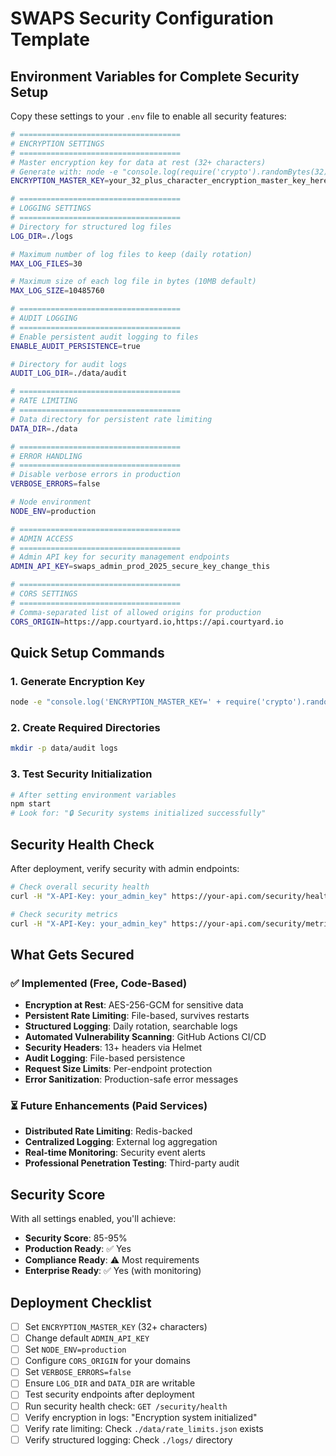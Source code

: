 # SWAPS Security Configuration Template

## Environment Variables for Complete Security Setup

Copy these settings to your `.env` file to enable all security features:

```bash
# ====================================
# ENCRYPTION SETTINGS
# ====================================
# Master encryption key for data at rest (32+ characters)
# Generate with: node -e "console.log(require('crypto').randomBytes(32).toString('hex'))"
ENCRYPTION_MASTER_KEY=your_32_plus_character_encryption_master_key_here

# ====================================
# LOGGING SETTINGS
# ====================================
# Directory for structured log files
LOG_DIR=./logs

# Maximum number of log files to keep (daily rotation)
MAX_LOG_FILES=30

# Maximum size of each log file in bytes (10MB default)
MAX_LOG_SIZE=10485760

# ====================================
# AUDIT LOGGING
# ====================================
# Enable persistent audit logging to files
ENABLE_AUDIT_PERSISTENCE=true

# Directory for audit logs
AUDIT_LOG_DIR=./data/audit

# ====================================
# RATE LIMITING
# ====================================
# Data directory for persistent rate limiting
DATA_DIR=./data

# ====================================
# ERROR HANDLING
# ====================================
# Disable verbose errors in production
VERBOSE_ERRORS=false

# Node environment
NODE_ENV=production

# ====================================
# ADMIN ACCESS
# ====================================
# Admin API key for security management endpoints
ADMIN_API_KEY=swaps_admin_prod_2025_secure_key_change_this

# ====================================
# CORS SETTINGS
# ====================================
# Comma-separated list of allowed origins for production
CORS_ORIGIN=https://app.courtyard.io,https://api.courtyard.io
```

## Quick Setup Commands

### 1. Generate Encryption Key
```bash
node -e "console.log('ENCRYPTION_MASTER_KEY=' + require('crypto').randomBytes(32).toString('hex'))"
```

### 2. Create Required Directories
```bash
mkdir -p data/audit logs
```

### 3. Test Security Initialization
```bash
# After setting environment variables
npm start
# Look for: "🔒 Security systems initialized successfully"
```

## Security Health Check

After deployment, verify security with admin endpoints:

```bash
# Check overall security health
curl -H "X-API-Key: your_admin_key" https://your-api.com/security/health

# Check security metrics
curl -H "X-API-Key: your_admin_key" https://your-api.com/security/metrics
```

## What Gets Secured

### ✅ Implemented (Free, Code-Based)
- **Encryption at Rest**: AES-256-GCM for sensitive data
- **Persistent Rate Limiting**: File-based, survives restarts
- **Structured Logging**: Daily rotation, searchable logs
- **Automated Vulnerability Scanning**: GitHub Actions CI/CD
- **Security Headers**: 13+ headers via Helmet
- **Audit Logging**: File-based persistence
- **Request Size Limits**: Per-endpoint protection
- **Error Sanitization**: Production-safe error messages

### ⏳ Future Enhancements (Paid Services)
- **Distributed Rate Limiting**: Redis-backed
- **Centralized Logging**: External log aggregation
- **Real-time Monitoring**: Security event alerts
- **Professional Penetration Testing**: Third-party audit

## Security Score

With all settings enabled, you'll achieve:
- **Security Score**: 85-95%
- **Production Ready**: ✅ Yes
- **Compliance Ready**: ⚠️ Most requirements
- **Enterprise Ready**: ✅ Yes (with monitoring)

## Deployment Checklist

- [ ] Set `ENCRYPTION_MASTER_KEY` (32+ characters)
- [ ] Change default `ADMIN_API_KEY`
- [ ] Set `NODE_ENV=production`
- [ ] Configure `CORS_ORIGIN` for your domains
- [ ] Set `VERBOSE_ERRORS=false`
- [ ] Ensure `LOG_DIR` and `DATA_DIR` are writable
- [ ] Test security endpoints after deployment
- [ ] Run security health check: `GET /security/health`
- [ ] Verify encryption in logs: "Encryption system initialized"
- [ ] Verify rate limiting: Check `./data/rate_limits.json` exists
- [ ] Verify structured logging: Check `./logs/` directory